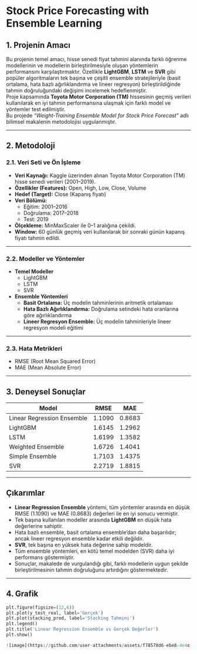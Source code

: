 # Stock Price Forecasting with Ensemble Learning

## 1. Projenin Amacı

Bu projenin temel amacı, hisse senedi fiyat tahmini alanında farklı öğrenme modellerinin ve modellerin birleştirilmesiyle oluşan yöntemlerin performansını karşılaştırmaktır. Özellikle **LightGBM**, **LSTM** ve **SVR** gibi popüler algoritmaların tek başına ve çeşitli ensemble stratejileriyle (basit ortalama, hata bazlı ağırlıklandırma ve lineer regresyon) birleştirildiğinde tahmin doğruluğundaki değişimi incelemek hedeflenmiştir.  
Proje kapsamında **Toyota Motor Corporation (TM)** hissesinin geçmiş verileri kullanılarak en iyi tahmin performansına ulaşmak için farklı model ve yöntemler test edilmiştir.  
Bu projede *“Weight-Training Ensemble Model for Stock Price Forecast”* adlı bilimsel makalenin metodolojisi uygulanmıştır.

---

## 2. Metodoloji

### 2.1. Veri Seti ve Ön İşleme

- **Veri Kaynağı:** Kaggle üzerinden alınan Toyota Motor Corporation (TM) hisse senedi verileri (2001–2019).
- **Özellikler (Features):** Open, High, Low, Close, Volume
- **Hedef (Target):** Close (Kapanış fiyatı)
- **Veri Bölümü:**
  - Eğitim: 2001–2016
  - Doğrulama: 2017–2018
  - Test: 2019
- **Ölçekleme:** MinMaxScaler ile 0–1 aralığına çekildi.
- **Window:** 60 günlük geçmiş veri kullanılarak bir sonraki günün kapanış fiyatı tahmin edildi.

---

### 2.2. Modeller ve Yöntemler

- **Temel Modeller**
  - LightGBM
  - LSTM
  - SVR
- **Ensemble Yöntemleri**
  - **Basit Ortalama:** Üç modelin tahminlerinin aritmetik ortalaması
  - **Hata Bazlı Ağırlıklandırma:** Doğrulama setindeki hata oranlarına göre ağırlıklandırma
  - **Lineer Regresyon Ensemble:** Üç modelin tahminleriyle lineer regresyon modeli eğitimi

---

### 2.3. Hata Metrikleri

- RMSE (Root Mean Squared Error)
- MAE (Mean Absolute Error)

---

## 3. Deneysel Sonuçlar

| Model                    | RMSE   | MAE   |
|--------------------------|--------|-------|
| Linear Regression Ensemble | 1.1090 | 0.8683 |
| LightGBM                 | 1.6145 | 1.2962 |
| LSTM                     | 1.6199 | 1.3582 |
| Weighted Ensemble        | 1.6726 | 1.4041 |
| Simple Ensemble          | 1.7103 | 1.4375 |
| SVR                      | 2.2719 | 1.8815 |

---

## Çıkarımlar

- **Linear Regression Ensemble** yöntemi, tüm yöntemler arasında en düşük RMSE (1.1090) ve MAE (0.8683) değerleri ile en iyi sonucu vermiştir.
- Tek başına kullanılan modeller arasında **LightGBM** en düşük hata değerlerine sahiptir.
- Hata bazlı ensemble, basit ortalama ensemble’dan daha başarılıdır; ancak lineer regresyon ensemble kadar etkili değildir.
- **SVR**, tek başına en yüksek hata değerine sahip modeldir.
- Tüm ensemble yöntemleri, en kötü temel modelden (SVR) daha iyi performans göstermiştir.
- Sonuçlar, makalede de vurgulandığı gibi, farklı modellerin uygun şekilde birleştirilmesinin tahmin doğruluğunu artırdığını göstermektedir.

---

## 4. Grafik

```python
plt.figure(figsize=(12,6))
plt.plot(y_test_real, label='Gerçek')
plt.plot(stacking_pred, label='Stacking Tahmini')
plt.legend()
plt.title('Linear Regression Ensemble vs Gerçek Değerler')
plt.show()

![image](https://github.com/user-attachments/assets/f78578d6-ebe8-4e4c-8921-5007f82df0ba)
